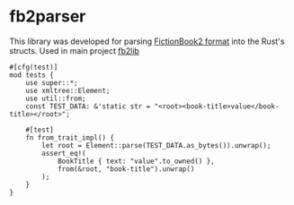 # fb2parser 

This library was developed for parsing [FictionBook2 format](http://fictionbook.org/) into the Rust's structs.
Used in main project [fb2lib](https://github.com/seb-odessa/fb2lib)

```
#[cfg(test)]
mod tests {
    use super::*;
    use xmltree::Element;
    use util::from;
    const TEST_DATA: &'static str = "<root><book-title>value</book-title></root>";

    #[test]
    fn from_trait_impl() {
        let root = Element::parse(TEST_DATA.as_bytes()).unwrap();
        assert_eq!(
            BookTitle { text: "value".to_owned() },
            from(&root, "book-title").unwrap()
        );
    }
}
```


